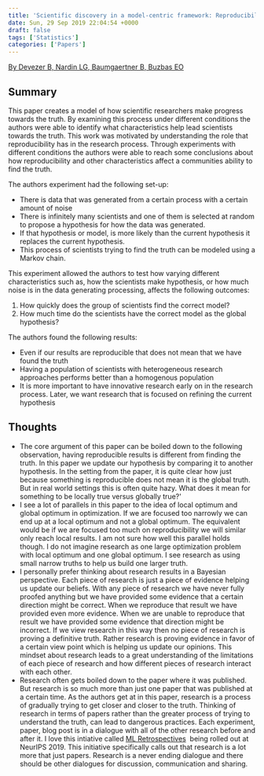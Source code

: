 ```yaml
---
title: 'Scientific discovery in a model-centric framework: Reproducibility, innovation, and epistemic diversity'
date: Sun, 29 Sep 2019 22:04:54 +0000
draft: false
tags: ['Statistics']
categories: ['Papers']
---
```


[By Devezer B, Nardin LG, Baumgaertner B, Buzbas EO](https://journals.plos.org/plosone/article?id=10.1371/journal.pone.0216125)

## Summary

This paper creates a model of how scientific researchers make progress towards the truth. By examining this process under different conditions the authors were able to identify what characteristics help lead scientists towards the truth. This work was motivated by understanding the role that reproducibility has in the research process. Through experiments with different conditions the authors were able to reach some conclusions about how reproducibility and other characteristics affect a communities ability to find the truth. 

The authors experiment had the following set-up:

* There is data that was generated from a certain process with a certain amount of noise
* There is infinitely many scientists and one of them is selected at random to propose a hypothesis for how the data was generated.
* If that hypothesis or model, is more likely than the current hypothesis it replaces the current hypothesis.
* This process of scientists trying to find the truth can be modeled using a Markov chain.

This experiment allowed the authors to test how varying different characteristics such as, how the scientists make hypothesis, or how much noise is in the data generating processing, affects the following outcomes:

1. How quickly does the group of scientists find the correct model?
2. How much time do the scientists have the correct model as the global hypothesis?

The authors found the following results:

* Even if our results are reproducible that does not mean that we have found the truth
* Having a population of scientists with heterogeneous research approaches performs better than a homogenous population
* It is more important to have innovative research early on in the research process. Later, we want research that is focused on refining the current hypothesis

## Thoughts

* The core argument of this paper can be boiled down to the following observation, having reproducible results is different from finding the truth. In this paper we update our hypothesis by comparing it to another hypothesis. In the setting from the paper, it is quite clear how just because something is reproducible does not mean it is the global truth. But in real world settings this is often quite hazy. What does it mean for something to be locally true versus globally true?'
* I see a lot of parallels in this paper to the idea of local optimum and global optimum in optimization. If we are focused too narrowly we can end up at a local optimum and not a global optimum. The equivalent would be if we are focused too much on reproducibility we will similar only reach local results. I am not sure how well this parallel holds though. I do not imagine research as one large optimization problem with local optimum and one global optimum. I see research as using small narrow truths to help us build one larger truth.
* I personally prefer thinking about research results in a Bayesian perspective. Each piece of research is just a piece of evidence helping us update our beliefs. With any piece of research we have never fully proofed anything but we have provided some evidence that a certain direction might be correct. When we reproduce that result we have provided even more evidence. When we are unable to reproduce that result we have provided some evidence that direction might be incorrect. If we view research in this way then no piece of research is proving a definitive truth. Rather research is proving evidence in favor of a certain view point which is helping us update our opinions. This mindset about research leads to a great understanding of the limitations of each piece of research and how different pieces of research interact with each other.  
* Research often gets boiled down to the paper where it was published. But research is so much more than just one paper that was published at a certain time. As the authors get at in this paper, research is a process of gradually trying to get closer and closer to the truth. Thinking of research in terms of papers rather than the greater process of trying to understand the truth, can lead to dangerous practices. Each experiment, paper, blog post is in a dialogue with all of the other research before and after it. I love this intiative called [ML Retrospectives](https://thegradient.pub/introducing-retrospectives/)  being rolled out at NeurIPS 2019. This initiative specifically calls out that research is a lot more that just papers. Research is a never ending dialogue and there should be other dialogues for discussion, communication and sharing.